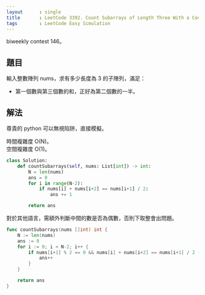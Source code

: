 ```yaml
---
layout      : single
title       : LeetCode 3392. Count Subarrays of Length Three With a Condition
tags        : LeetCode Easy Simulation
---
```

biweekly contest 146。

## 題目

輸入整數陣列 nums，求有多少長度為 3 的子陣列，滿足：  

- 第一個數與第三個數的和，正好為第二個數的一半。  

## 解法

尊貴的 python 可以無視陷阱，直接模擬。  

時間複雜度 O(N)。  
空間複雜度 O(1)。  

```python
class Solution:
    def countSubarrays(self, nums: List[int]) -> int:
        N = len(nums)
        ans = 0
        for i in range(N-2):
            if nums[i] + nums[i+2] == nums[i+1] / 2:
                ans += 1

        return ans
```

對於其他語言，需額外判斷中間的數是否為偶數，否則下取整會出問題。  

```go
func countSubarrays(nums []int) int {
    N := len(nums)
    ans := 0
    for i := 0; i < N-2; i++ {
        if nums[i+1] % 2 == 0 && nums[i] + nums[i+2] == nums[i+1] / 2 {
            ans++
        }
    }

    return ans
}
```

